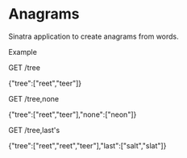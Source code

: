 # Anagrams

Sinatra application to create anagrams from words.

Example

GET /tree

{"tree":["reet","teer"]}

GET /tree,none

{"tree":["reet","teer"],"none":["neon"]}

GET /tree,last's

{"tree":["reet","reet","teer"],"last":["salt","slat"]}
